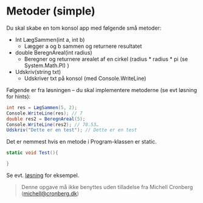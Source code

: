 ﻿# Metoder (simple)


Du skal skabe en tom konsol app med følgende små metoder:

* Int LægSammen(int a, int b)
  * Lægger a og b sammen og returnere resultatet
* double BeregnAreal(int radius)
  * Beregner og returnere arealet af en cirkel (radius * radius * pi (se System.Math.PI) )
* Udskriv(string txt)
  * Udskriver txt på konsol (med Console.WriteLine)

Følgende er fra løsningen – du skal implementere metoderne (se evt løsning for hints):

```csharp
int res = LægSammen(5, 2);
Console.WriteLine(res); // 7
double res2 = BeregnAreal(5);
Console.WriteLine(res2); // 78.53…
Udskriv("Dette er en test"); // Dette er en test
```

Det er nemmest hvis en metode i Program-klassen er static. 

```csharp
static void Test(){

}
```

Se evt. [løsning](https://github.com/devcronberg/undervisning-cs-opgaver/blob/master/metoder-simple/Program.cs) for eksempel.


<!-- footerstart -->
> Denne opgave må ikke benyttes uden tilladelse fra Michell Cronberg (michell@cronberg.dk)
<!-- footerslut -->
